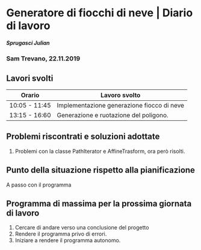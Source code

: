 # Generatore di fiocchi di neve | Diario di lavoro
##### Sprugasci Julian
### Sam Trevano, 22.11.2019

## Lavori svolti


|Orario        |Lavoro svolto                 |
|--------------|------------------------------|
|10:05 - 11:45|Implementazione generazione fiocco di neve|
|13:15 - 16:60 |Generazione e ruotazione del poligono.     ||

##  Problemi riscontrati e soluzioni adottate
1. Problemi con la classe PathIterator e AffineTrasform, ora però risolti.

##  Punto della situazione rispetto alla pianificazione
A passo con il programma

## Programma di massima per la prossima giornata di lavoro
1. Cercare di andare verso una conclusione del progetto
2. Rendere il programma privo di errori.
3. Iniziare a rendere il programma autonomo.
